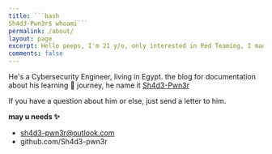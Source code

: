 ```yaml
---
title: ```bash
Sh4d3-Pwn3r$ whoami```
permalink: /about/
layout: page
excerpt: Hello peeps, I'm 21 y/o, only interested in Red Teaming, I made this blog to sharing my knowledge and what I learned about Cybersecurity with you, I hope it will be useful.
comments: false
---
```


He's a Cybersecurity Engineer, living in Egypt. the blog for documentation about his learning 🎒 journey, he name it <a href="https://github.com/Sh4d3-Pwn3r/sh4d3-pwn3r.github.io" target="_blank" rel="noopener">Sh4d3-Pwn3r</a>

If you have a question about him or else, just send a letter to him.

**may u needs ✨**

- sh4d3-pwn3r@outlook.com
- github.com/Sh4d3-pwn3r
